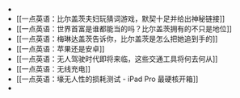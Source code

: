 -
- [[一点英语：比尔盖茨夫妇玩猜词游戏，默契十足并给出神秘链接]]
- [[一点英语：世界首富是谁都能当的吗？比尔盖茨拥有的不只是地位]]
- [[一点英语：梅琳达盖茨告诉你，比尔盖茨是怎么把她追到手的]]
- [[一点英语：苹果还是安卓]]
- [[一点英语：无人驾驶时代即将来临，这些交通工具将何去何从]]
- [[一点英语：无线充电]]
- [[一点英语：壕无人性的损耗测试 - iPad Pro 最硬核开箱]]
-